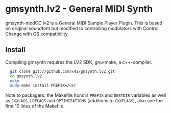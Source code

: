 gmsynth.lv2 - General MIDI Synth
================================

gmsynth-modCC.lv2 is a General MIDI Sample Player Plugin. This is based on original soundfont but modified to controlling modulators with Control Change with GS compatibility.

Install
-------

Compiling gmsynth requires the LV2 SDK, gnu-make, a c++-compiler.

```bash
  git clone git://github.com/x42/gmsynth.lv2.git
  cd gmsynth.lv2
  make
  sudo make install PREFIX=/usr
```

Note to packagers: the Makefile honors `PREFIX` and `DESTDIR` variables as well
as `CXXLAGS`, `LDFLAGS` and `OPTIMIZATIONS` (additions to `CXXFLAGS`), also
see the first 10 lines of the Makefile.
